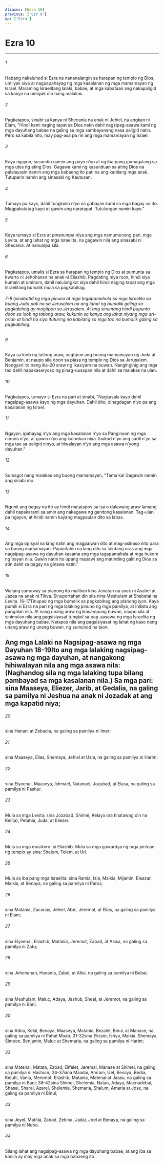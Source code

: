 ```yaml
---
Aliases: [Ezra 10]
previous: ['Ezr 9']
up: ['Ezra']
---
```

# Ezra 10

***






















###### 1 










Habang nakaluhod si Ezra na nananalangin sa harapan ng templo ng Dios, umiiyak siya at nagpapahayag ng mga kasalanan ng mga mamamayan ng Israel. Maraming Israelitang lalaki, babae, at mga kabataan ang nakapaligid sa kanya na umiiyak din nang malakas. 





















###### 2 










Pagkatapos, sinabi sa kanya ni Shecania na anak ni Jehiel, na angkan ni Elam, "Hindi kami naging tapat sa Dios natin dahil nagsipag-asawa kami ng mga dayuhang babae na galing sa mga sambayanang nasa paligid natin. Pero sa kabila nito, may pag-asa pa rin ang mga mamamayan ng Israel. 





















###### 3 










Kaya ngayon, susundin namin ang payo nʼyo at ng iba pang gumagalang sa mga utos ng ating Dios. Gagawa kami ng kasunduan sa ating Dios na palalayasin namin ang mga babaeng ito pati na ang kanilang mga anak. Tutuparin namin ang sinasabi ng Kautusan. 





















###### 4 










Tumayo po kayo, dahil tungkulin nʼyo na gabayan kami sa mga bagay na ito. Magpakatatag kayo at gawin ang nararapat. Tutulungan namin kayo." 





















###### 5 










Kaya tumayo si Ezra at pinanumpa niya ang mga namumunong pari, mga Levita, at ang lahat ng mga Israelita, na gagawin nila ang sinasabi ni Shecania. At nanumpa sila. 





















###### 6 










Pagkatapos, umalis si Ezra sa harapan ng templo ng Dios at pumunta sa kwarto ni Jehohanan na anak ni Eliashib. Pagdating niya roon, hindi siya kumain at uminom, dahil nalulungkot siya dahil hindi naging tapat ang mga Israelitang bumalik mula sa pagkabihag.

###### 7-8 Ipinabatid ng mga pinuno at mga tagapamahala sa mga Israelita sa buong Juda pati na sa Jerusalem na ang lahat ng bumalik galing sa pagkabihag ay magtipon sa Jerusalem. At ang sinumang hindi pupunta doon sa loob ng tatlong araw, kukunin sa kanya ang lahat niyang mga ari-arian at hindi na siya ituturing na kabilang sa mga tao na bumalik galing sa pagkabihag. 





















###### 9 










Kaya sa loob ng tatlong araw, nagtipon ang buong mamamayan ng Juda at Benjamin, at naupo sila doon sa plasa ng templo ng Dios sa Jerusalem. Nangyari ito nang ika-20 araw ng ikasiyam na buwan. Nanginginig ang mga tao dahil napakaseryoso ng pinag-uusapan nila at dahil sa malakas na ulan. 





















###### 10 










Pagkatapos, tumayo si Ezra na pari at sinabi, "Nagkasala kayo dahil nagsipag-asawa kayo ng mga dayuhan. Dahil dito, dinagdagan nʼyo pa ang kasalanan ng Israel. 





















###### 11 










Ngayon, ipahayag nʼyo ang mga kasalanan nʼyo sa Panginoon ng mga ninuno nʼyo, at gawin nʼyo ang kalooban niya. Ibukod nʼyo ang sarili nʼyo sa mga tao sa paligid ninyo, at hiwalayan nʼyo ang mga asawa nʼyong dayuhan." 





















###### 12 










Sumagot nang malakas ang buong mamamayan, "Tama ka! Gagawin namin ang sinabi mo. 





















###### 13 










Ngunit ang bagay na ito ay hindi matatapos sa isa o dalawang araw lamang dahil napakarami sa amin ang nakagawa ng ganitong kasalanan. Tag-ulan pa ngayon, at hindi namin kayang magpaulan dito sa labas. 





















###### 14 










Ang mga opisyal na lang natin ang magpaiwan dito at mag-asikaso nito para sa buong mamamayan. Papuntahin na lang dito sa takdang oras ang mga nagsipag-asawa ng dayuhan kasama ang mga tagapamahala at mga hukom ng bayan nila. Gawin natin ito upang mapawi ang matinding galit ng Dios sa atin dahil sa bagay na ginawa natin." 





















###### 15 










Walang sumuway sa planong ito maliban kina Jonatan na anak ni Asahel at Jazea na anak ni Tikva. Sinuportahan din sila nina Meshulam at Shabetai na Levita. 16-17Tinupad ng mga bumalik sa pagkabihag ang planong iyon. Kaya pumili si Ezra na pari ng mga lalaking pinuno ng mga pamilya, at inilista ang pangalan nila. At nang unang araw ng ikasampung buwan, naupo sila at sinimulan nila ang pagsisiyasat tungkol sa pag-aasawa ng mga Israelita ng mga dayuhang babae. Natapos nila ang pagsisiyasat ng lahat ng kaso nang unang araw ng unang buwan, ng sumunod na taon.

## Ang mga Lalaki na Nagsipag-asawa ng mga Dayuhan 18-19Ito ang mga lalaking nagsipag-asawa ng mga dayuhan, at nangakong hihiwalayan nila ang mga asawa nila: (Naghandog sila ng mga lalaking tupa bilang pambayad sa mga kasalanan nila.) Sa mga pari: sina Maaseya, Eliezer, Jarib, at Gedalia, na galing sa pamilya ni Jeshua na anak ni Jozadak at ang mga kapatid niya; 





















###### 20 










sina Hanani at Zebadia, na galing sa pamilya ni Imer; 





















###### 21 










sina Maaseya, Elias, Shemaya, Jehiel at Uzia, na galing sa pamilya ni Harim; 





















###### 22 










sina Elyoenai, Maaseya, Ishmael, Natanael, Jozabad, at Elasa, na galing sa pamilya ni Pashur. 





















###### 23 










Mula sa mga Levita: sina Jozabad, Shimei, Kelaya (na tinatawag din na Kelita), Petahia, Juda, at Eliezer. 





















###### 24 










Mula sa mga musikero: si Eliashib. Mula sa mga guwardya ng mga pintuan ng templo ay sina: Shalum, Telem, at Uri. 





















###### 25 










Mula sa iba pang mga Israelita: sina Ramia, Izia, Malkia, Mijamin, Eleazar, Malkia, at Benaya, na galing sa pamilya ni Paros; 





















###### 26 










sina Matania, Zacarias, Jehiel, Abdi, Jeremat, at Elias, na galing sa pamilya ni Elam; 





















###### 27 










sina Elyoenai, Eliashib, Matania, Jeremot, Zabad, at Asisa, na galing sa pamilya ni Zatu; 





















###### 28 










sina Jehohanan, Hanania, Zabai, at Atlai, na galing sa pamilya ni Bebai; 





















###### 29 










sina Meshulam, Maluc, Adaya, Jashub, Sheal, at Jeremot, na galing sa pamilya ni Bani; 





















###### 30 










sina Adna, Kelal, Benaya, Maaseya, Matania, Bezalel, Binui, at Manase, na galing sa pamilya ni Pahat Moab; 31-32sina Eliezer, Ishya, Malkia, Shemaya, Simeon, Benjamin, Maluc at Shemaria, na galing sa pamilya ni Harim; 





















###### 33 










sina Matenai, Matata, Zabad, Elifelet, Jeremai, Manase at Shimei, na galing sa pamilya ni Hashum; 34-37sina Maadai, Amram, Uel, Benaya, Bedia, Keluhi, Vania, Meremot, Eliashib, Matania, Matenai at Jaasu, na galing sa pamilya ni Bani; 38-42sina Shimei, Shelemia, Natan, Adaya, Macnadebai, Shasai, Sharai, Azarel, Shelemia, Shemaria, Shalum, Amaria at Jose, na galing sa pamilya ni Binui; 





















###### 43 










sina Jeyel, Matitia, Zabad, Zebina, Jadai, Joel at Benaya, na galing sa pamilya ni Nebo. 





















###### 44 










Silang lahat ang nagsipag-asawa ng mga dayuhang babae, at ang iba sa kanila ay may mga anak sa mga babaeng ito.
